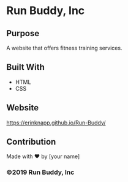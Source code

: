 # Run Buddy, Inc

## Purpose
A website that offers fitness training services. 

## Built With
* HTML
* CSS

## Website
 https://erinknapp.github.io/Run-Buddy/

## Contribution
Made with ❤️ by [your name]

### ©️2019 Run Buddy, Inc 